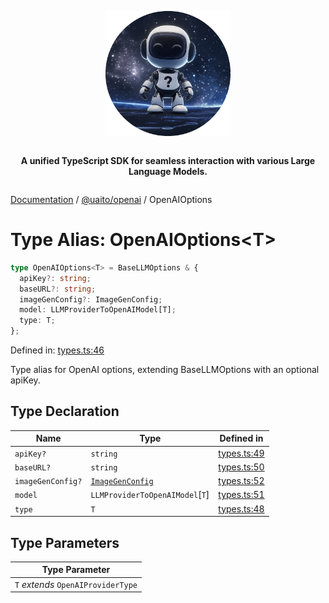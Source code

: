 <div style="display:flex; flex-direction:column; align-items:center;">
<p align="center">
  <img src="../UAITO.png" alt="UAITO Logo" width="200"/>
</p>

<p align="center">
  <strong>A unified TypeScript SDK for seamless interaction with various Large Language Models.</strong>
</p>
</div>

[Documentation](README.md) / [@uaito/openai](@uaito.openai.md) / OpenAIOptions

# Type Alias: OpenAIOptions\<T\>

```ts
type OpenAIOptions<T> = BaseLLMOptions & {
  apiKey?: string;
  baseURL?: string;
  imageGenConfig?: ImageGenConfig;
  model: LLMProviderToOpenAIModel[T];
  type: T;
};
```

Defined in: [types.ts:46](https://github.com/elribonazo/uaito/blob/7d193aae630d32597c1be974f6ce03fc7e0727a3/packages/openai/src/types.ts#L46)

Type alias for OpenAI options, extending BaseLLMOptions with an optional apiKey.

## Type Declaration

| Name | Type | Defined in |
| ------ | ------ | ------ |
| `apiKey?` | `string` | [types.ts:49](https://github.com/elribonazo/uaito/blob/7d193aae630d32597c1be974f6ce03fc7e0727a3/packages/openai/src/types.ts#L49) |
| `baseURL?` | `string` | [types.ts:50](https://github.com/elribonazo/uaito/blob/7d193aae630d32597c1be974f6ce03fc7e0727a3/packages/openai/src/types.ts#L50) |
| `imageGenConfig?` | [`ImageGenConfig`](@uaito.openai.TypeAlias.ImageGenConfig.md) | [types.ts:52](https://github.com/elribonazo/uaito/blob/7d193aae630d32597c1be974f6ce03fc7e0727a3/packages/openai/src/types.ts#L52) |
| `model` | `LLMProviderToOpenAIModel`\[`T`\] | [types.ts:51](https://github.com/elribonazo/uaito/blob/7d193aae630d32597c1be974f6ce03fc7e0727a3/packages/openai/src/types.ts#L51) |
| `type` | `T` | [types.ts:48](https://github.com/elribonazo/uaito/blob/7d193aae630d32597c1be974f6ce03fc7e0727a3/packages/openai/src/types.ts#L48) |

## Type Parameters

| Type Parameter |
| ------ |
| `T` *extends* `OpenAIProviderType` |
